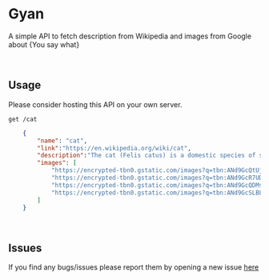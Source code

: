 # Gyan

A simple API to fetch description from Wikipedia and images from Google about {You say what}

<br />

## Usage
Please consider hosting this API on your own server.


`get /cat`
```json
    {
        "name": "cat",
        "link":"https://en.wikipedia.org/wiki/cat",
        "description":"The cat (Felis catus) is a domestic species of small carnivorous mammal. It is the only domesticated species in the family Felidae and is often referred to as the domestic cat to distinguish it from the...", 
        "images": [
            "https://encrypted-tbn0.gstatic.com/images?q=tbn:ANd9GcQtUjizJshX52X_qhGXsa2rIVOnGlRtXhBqnNPMB2JSn_ibAnT0s9aWUeAbfjE\u0026s",
            "https://encrypted-tbn0.gstatic.com/images?q=tbn:ANd9GcR7UDPBCebpUM7tMLJEJwrU_6DW6OBmLaLBVSmWM8YXq7ChWw2fPbR4ZrKEiA\u0026s",
            "https://encrypted-tbn0.gstatic.com/images?q=tbn:ANd9GcQDMskdkM6NS4oWAlHkAQ2giiArqn9evNFoTp2ExtsB321P8Db83BIT45cgfjI\u0026s",
            "https://encrypted-tbn0.gstatic.com/images?q=tbn:ANd9GcSLB8lwPF4UIM4Ck4ZdvI3qwYCX9InrEGdmqbcaQOac4CdOr4QZMDHWWFKjwNA\u0026s"
        ]
    }
```

<br />

## Issues
If you find any bugs/issues please report them by opening a new issue [here](https://github.com/sarthakpranesh/Gyan/issues)
